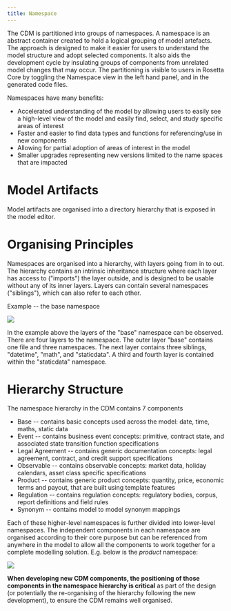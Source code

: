 ```yaml
---
title: Namespace
---
```


The CDM is partitioned into groups of namespaces. A namespace is an
abstract container created to hold a logical grouping of model
artefacts. The approach is designed to make it easier for users to
understand the model structure and adopt selected components. It also
aids the development cycle by insulating groups of components from
unrelated model changes that may occur. The partitioning is visible to
users in Rosetta Core by toggling the Namespace view in the left hand
panel, and in the generated code files.

Namespaces have many benefits:
-   Accelerated understanding of the model by allowing users to easily
    see a high-level view of the model and easily find, select, and
    study specific areas of interest
-   Faster and easier to find data types and functions for
    referencing/use in new components
-   Allowing for partial adoption of areas of interest in the model
-   Smaller upgrades representing new versions limited to the name
    spaces that are impacted

# Model Artifacts

Model artifacts are organised into a directory hierarchy that is exposed
in the model editor.

# Organising Principles

Namespaces are organised into a hierarchy, with layers going from in to
out. The hierarchy contains an intrinsic inheritance structure where
each layer has access to ("imports") the layer outside, and is designed
to be usable without any of its inner layers. Layers can contain several
namespaces ("siblings"), which can also refer to each other.

Example -- the base namespace

![](/img/cdm-namespace.png)

In the example above the layers of the "base" namespace can be observed.
There are four layers to the namespace. The outer layer "base" contains
one file and three namespaces. The next layer contains three siblings,
"datetime", "math", and "staticdata". A third and fourth layer is
contained within the "staticdata" namespace.

# Hierarchy Structure

The namespace hierarchy in the CDM contains 7 components

-   Base -- contains basic concepts used across the model: date, time,
    maths, static data
-   Event -- contains business event concepts: primitive, contract
    state, and associated state transition function specifications
-   Legal Agreement -- contains generic documentation concepts: legal
    agreement, contract, and credit support specifications
-   Observable -- contains observable concepts: market data, holiday
    calendars, asset class specific specifications
-   Product -- contains generic product concepts: quantity, price,
    economic terms and payout, that are built using template features
-   Regulation -- contains regulation concepts: regulatory bodies,
    corpus, report definitions and field rules
-   Synonym -- contains model to model synonym mappings

Each of these higher-level namespaces is further divided into
lower-level namespaces. The independent components in each namespace are
organised according to their core purpose but can be referenced from
anywhere in the model to allow all the components to work together for a
complete modelling solution. E.g. below is the *product* namespace:

![](/img/product-namespace.png)



**When developing new CDM components, the positioning of those
components in the namespace hierarchy is critical** as part of the
design (or potentially the re-organising of the hierarchy following the
new development), to ensure the CDM remains well organised.
